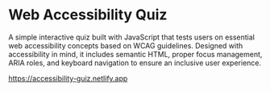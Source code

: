 # Web Accessibility Quiz

A simple interactive quiz built with JavaScript that tests users on essential web accessibility concepts based on WCAG guidelines. Designed with accessibility in mind, it includes semantic HTML, proper focus management, ARIA roles, and keyboard navigation to ensure an inclusive user experience.

https://accessibility-guiz.netlify.app
